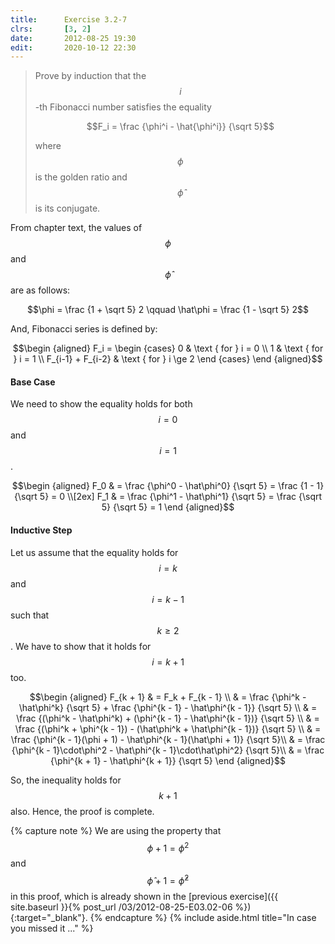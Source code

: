 ```yaml
---
title:      Exercise 3.2-7
clrs:       [3, 2]
date:       2012-08-25 19:30
edit:       2020-10-12 22:30
---
```


> Prove by induction that the $$i$$-th Fibonacci number satisfies the equality
>
> $$F_i = \frac {\phi^i - \hat{\phi^i}} {\sqrt 5}$$
>
> where $$\phi$$ is the golden ratio and $$\hat\phi$$ is its conjugate.

From chapter text, the values of $$\phi$$ and $$\hat\phi$$ are as follows:

$$\phi = \frac {1 + \sqrt 5} 2 \qquad \hat\phi = \frac {1 - \sqrt 5} 2$$

And, Fibonacci series is defined by:

$$\begin {aligned}
F_i = \begin {cases}
    0 & \text { for } i = 0 \\
    1 & \text { for } i = 1 \\
    F_{i-1} + F_{i-2} & \text { for } i \ge 2
\end {cases}
\end {aligned}$$

#### Base Case

We need to show the equality holds for both $$i = 0$$ and $$i = 1$$.

$$\begin {aligned}
F_0 & = \frac {\phi^0 - \hat\phi^0} {\sqrt 5} = \frac {1 - 1} {\sqrt 5} = 0 \\[2ex]
F_1 & = \frac {\phi^1 - \hat\phi^1} {\sqrt 5} = \frac {\sqrt 5} {\sqrt 5} = 1
\end {aligned}$$

#### Inductive Step

Let us assume that the equality holds for $$i = k$$ and $$i = k - 1$$ such that $$k \ge 2$$. We have to show that it holds for $$i = k + 1$$ too.

$$\begin {aligned}
F_{k + 1} & = F_k + F_{k - 1} \\
          & = \frac {\phi^k - \hat\phi^k} {\sqrt 5} + \frac {\phi^{k - 1} - \hat\phi^{k - 1}} {\sqrt 5} \\
          & = \frac {(\phi^k - \hat\phi^k) + (\phi^{k - 1} - \hat\phi^{k - 1})} {\sqrt 5} \\
          & = \frac {(\phi^k + \phi^{k - 1}) - (\hat\phi^k + \hat\phi^{k - 1})} {\sqrt 5} \\
          & = \frac {\phi^{k - 1}(\phi + 1) - \hat\phi^{k - 1}(\hat\phi + 1)} {\sqrt 5}\\
          & = \frac {\phi^{k - 1}\cdot\phi^2 - \hat\phi^{k - 1}\cdot\hat\phi^2} {\sqrt 5}\\
          & = \frac {\phi^{k + 1} - \hat\phi^{k + 1}} {\sqrt 5}
\end {aligned}$$

So, the inequality holds for $$k + 1$$ also.
Hence, the proof is complete.

{% capture note %}
We are using the property that $$\phi + 1 = \phi^2$$ and $$\hat\phi + 1 = \hat\phi^2$$ in this proof, which is already shown in the [previous exercise]({{ site.baseurl }}{% post_url /03/2012-08-25-E03.02-06 %}){:target="_blank"}.
{% endcapture %}
{% include aside.html title="In case you missed it ..." %}
